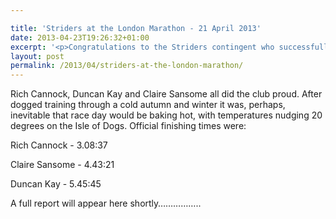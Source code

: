 ```yaml
---

title: 'Striders at the London Marathon - 21 April 2013'
date: 2013-04-23T19:26:32+01:00
excerpt: '<p>Congratulations to the Striders contingent who successfully completed the London Marathon on Sunday.</p>'
layout: post
permalink: /2013/04/striders-at-the-london-marathon/
---
```

Rich Cannock, Duncan Kay and Claire Sansome all did the club proud. After dogged training through a cold autumn and winter it was, perhaps, inevitable that race day would be baking hot, with temperatures nudging 20 degrees on the Isle of Dogs. Official finishing times were:

Rich Cannock - 3.08:37

Claire Sansome - 4.43:21

Duncan Kay - 5.45:45

A full report will appear here shortly&#8230;&#8230;&#8230;&#8230;&#8230;..